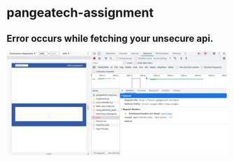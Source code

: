 # pangeatech-assignment
## Error occurs while fetching your unsecure api.
![plot](./public/Screenshot%20from%202022-12-28%2011-11-07.png)
